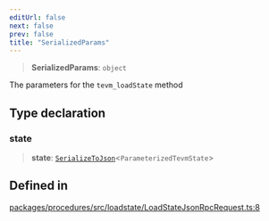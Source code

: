 ```yaml
---
editUrl: false
next: false
prev: false
title: "SerializedParams"
---
```


> **SerializedParams**: `object`

The parameters for the `tevm_loadState` method

## Type declaration

### state

> **state**: [`SerializeToJson`](/reference/tevm/procedures/type-aliases/serializetojson/)\<`ParameterizedTevmState`\>

## Defined in

[packages/procedures/src/loadstate/LoadStateJsonRpcRequest.ts:8](https://github.com/evmts/tevm-monorepo/blob/main/packages/procedures/src/loadstate/LoadStateJsonRpcRequest.ts#L8)
